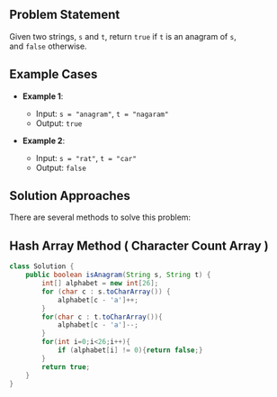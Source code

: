 ## Problem Statement

Given two strings, `s` and `t`, return `true` if `t` is an anagram of `s`, and `false` otherwise.
## Example Cases

- **Example 1**:
    - Input: `s = "anagram"`, `t = "nagaram"`
    - Output: `true`
    
- **Example 2**:    
    - Input: `s = "rat"`, `t = "car"`
    - Output: `false`
## Solution Approaches

There are several methods to solve this problem:

## Hash Array Method ( Character Count Array )

```java
class Solution {
    public boolean isAnagram(String s, String t) {
        int[] alphabet = new int[26];
        for (char c : s.toCharArray()) {
            alphabet[c - 'a']++;
        }
        for(char c : t.toCharArray()){
            alphabet[c - 'a']--;
        }
        for(int i=0;i<26;i++){
            if (alphabet[i] != 0){return false;}
        }
        return true; 
    }
}
```



